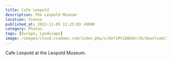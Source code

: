 ```yaml
---
title: Cafe Leopold
description: The Leopold Museum
location: Vienna
published_at: 2022-11-05 11:25:03 +0800
category: Photos
tags: [Europe, Landscape]
image: /images/cloud.cxadams.com/index.php/s/8ofiMtibAEQnrJb/download/20190219-1552_Vienna_Leopold_L1000725-0.jpg
---
```


Cafe Leopold at the Leopold Museum.

